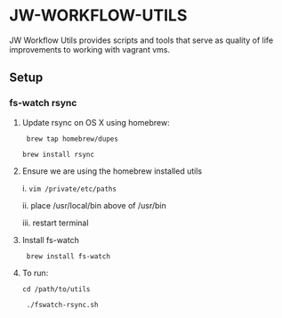 # JW-WORKFLOW-UTILS

JW Workflow Utils provides scripts and tools that serve as quality of life improvements to working with vagrant vms.

## Setup

### fs-watch rsync

1. Update rsync on OS X using homebrew:

    ``` brew tap homebrew/dupes```

    ``` brew install rsync ```

2. Ensure we are using the homebrew installed utils

    i. ```vim /private/etc/paths```

    ii. place /usr/local/bin above of /usr/bin

    iii. restart terminal

3. Install fs-watch

    ``` brew install fs-watch```
    
4. To run:

    ``` cd /path/to/utils ```

    ``` ./fswatch-rsync.sh```
